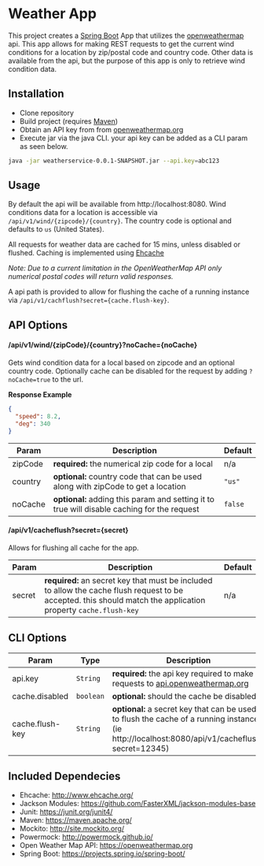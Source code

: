 # Weather App

This project creates a [Spring Boot](https://projects.spring.io/spring-boot/ "Spring Boot") App 
that utilizes the [openweathermap](https://openweathermap.org/ "openweathermap") api. 
This app allows for making REST requests to get the current wind conditions for a location by 
zip/postal code and country code. Other data is available from the api, but the purpose of this 
app is only to retrieve wind condition data.

## Installation
* Clone repository
* Build project (requires [Maven](https://maven.apache.org/ "Maven"))
* Obtain an API key from from [openweathermap.org](http://openweathermap.org/price "openweathermap.org")
* Execute jar via the java CLI.  your api key can be added as a CLI param as seen below.

```sh
java -jar weatherservice-0.0.1-SNAPSHOT.jar --api.key=abc123
```

## Usage
By default the api will be available from http://localhost:8080. Wind conditions data for a 
location is accessible via `/api/v1/wind/{zipcode}/{country}`. The country code is optional and 
defaults to `us` (United States).

All requests for weather data are cached for 15 mins, unless disabled or flushed. 
Caching is implemented using [Ehcache](http://www.ehcache.org/ "Ehcache")

*Note: Due to a current limitation in the OpenWeatherMap 
API only numerical postal codes will return valid responses.*

A api path is provided to allow for flushing the cache of a running instance via 
`/api/v1/cachflush?secret={cache.flush-key}`.

## API Options
#### /api/v1/wind/{zipCode}/{country}?noCache={noCache}
Gets wind condition data for a local based on zipcode and an optional country code. 
Optionally cache can be disabled for the request by adding `?noCache=true` to the url.

**Response Example**
```json
{
  "speed": 8.2,
  "deg": 340
}
```

| Param | Description | Default
| --- | --- | --- |
| zipCode | **required:** the numerical zip code for a local |  n/a  |
| country | **optional:** country code that can be used along with zipCode to get a location | `"us"` |
| noCache | **optional:** adding this param and setting it to true will disable caching for the request |  `false`  |



#### /api/v1/cacheflush?secret={secret}
Allows for flushing all cache for the app.

| Param | Description | Default
| --- | --- | --- |
| secret | **required:** an secret key that must be included to allow the cache flush request to be accepted. this should match the application property `cache.flush-key` |  n/a  |


## CLI Options

| Param | Type | Description | Default
| --- | --- | --- |---|
| api.key | `String`| **required:** the api key required to make requests to [api.openweathermap.org](http://api.openweathermap.org "api.openweathermap.org") | none
| cache.disabled | `boolean` | **optional:** should the cache be disabled | `false`
| cache.flush-key | `String` | **optional:** a secret key that can be used to flush the cache of a running instance (ie http://localhost:8080/api/v1/cacheflush?secret=12345) | `2qCY9w0icYBMNvNtj21Y`


## Included Dependecies
* Ehcache: http://www.ehcache.org/
* Jackson Modules: https://github.com/FasterXML/jackson-modules-base
* Junit: https://junit.org/junit4/
* Maven: https://maven.apache.org/
* Mockito: http://site.mockito.org/
* Powermock: http://powermock.github.io/
* Open Weather Map API: https://openweathermap.org
* Spring Boot: https://projects.spring.io/spring-boot/